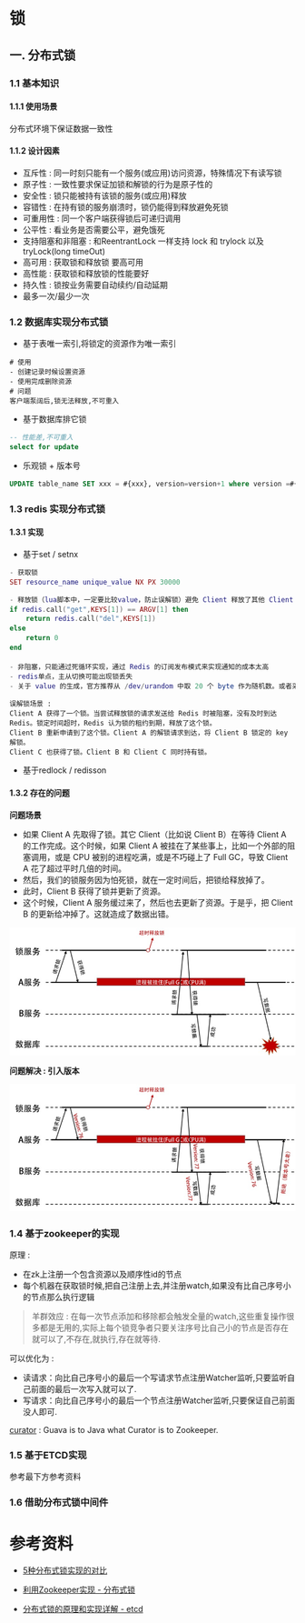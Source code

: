 # 锁

## 一. 分布式锁
### 1.1 基本知识
#### 1.1.1 使用场景
分布式环境下保证数据一致性

#### 1.1.2 设计因素
- 互斥性 : 同一时刻只能有一个服务(或应用)访问资源，特殊情况下有读写锁
- 原子性 : 一致性要求保证加锁和解锁的行为是原子性的
- 安全性 : 锁只能被持有该锁的服务(或应用)释放
- 容错性 : 在持有锁的服务崩溃时，锁仍能得到释放避免死锁
- 可重用性 : 同一个客户端获得锁后可递归调用
- 公平性 : 看业务是否需要公平，避免饿死
- 支持阻塞和非阻塞 : 和ReentrantLock 一样支持 lock 和 trylock 以及 tryLock(long timeOut)
- 高可用 : 获取锁和释放锁 要高可用
- 高性能 : 获取锁和释放锁的性能要好
- 持久性 : 锁按业务需要自动续约/自动延期
- 最多一次/最少一次


### 1.2 数据库实现分布式锁

- 基于表唯一索引,将锁定的资源作为唯一索引
```shell
# 使用
- 创建记录时候设置资源
- 使用完成删除资源
# 问题
客户端泵阔后,锁无法释放,不可重入
```
- 基于数据库排它锁
```sql
-- 性能差,不可重入
select for update
```

- 乐观锁 + 版本号
```sql
UPDATE table_name SET xxx = #{xxx}, version=version+1 where version =#{version};
```

### 1.3 redis 实现分布式锁 

#### 1.3.1 实现
- 基于set / setnx
```lua
- 获取锁
SET resource_name unique_value NX PX 30000
```

```lua
- 释放锁（lua脚本中，一定要比较value，防止误解锁）避免 Client 释放了其他 Client 申请的锁
if redis.call("get",KEYS[1]) == ARGV[1] then
	return redis.call("del",KEYS[1])
else
	return 0
end

- 非阻塞，只能通过死循环实现，通过 Redis 的订阅发布模式来实现通知的成本太高
- redis单点，主从切换可能出现锁丢失
- 关于 value 的生成，官方推荐从 /dev/urandom 中取 20 个 byte 作为随机数。或者采用更加简单的方式，例如使用 RC4 加密算法在 /dev/urandom 中得到一个种子（Seed），然后生成一个伪随机流。
```
```
误解锁场景 : 
Client A 获得了一个锁。当尝试释放锁的请求发送给 Redis 时被阻塞，没有及时到达 Redis。锁定时间超时，Redis 认为锁的租约到期，释放了这个锁。
Client B 重新申请到了这个锁。Client A 的解锁请求到达，将 Client B 锁定的 key 解锁。
Client C 也获得了锁。Client B 和 Client C 同时持有锁。
```
- 基于redlock / redisson

#### 1.3.2 存在的问题

**问题场景**

- 如果 Client A 先取得了锁。其它 Client（比如说 Client B）在等待 Client A 的工作完成。这个时候，如果 Client A 被挂在了某些事上，比如一个外部的阻塞调用，或是 CPU 被别的进程吃满，或是不巧碰上了 Full GC，导致 Client A 花了超过平时几倍的时间。
- 然后，我们的锁服务因为怕死锁，就在一定时间后，把锁给释放掉了。
- 此时，Client B 获得了锁并更新了资源。
- 这个时候，Client A 服务缓过来了，然后也去更新了资源。于是乎，把 Client B 的更新给冲掉了。这就造成了数据出错。



![170961633226291_.pic](../../resources/technology/9.png)



**问题解决 : 引入版本**

![170971633226324_.pic](../../resources/technology/10.png)

### 1.4 基于zookeeper的实现
原理 :
- 在zk上注册一个包含资源以及顺序性id的节点
- 每个机器在获取锁时候,把自己注册上去,并注册watch,如果没有比自己序号小的节点那么执行逻辑

> 羊群效应 : 在每一次节点添加和移除都会触发全量的watch,这些重复操作很多都是无用的,实际上每个锁竞争者只要关注序号比自己小的节点是否存在就可以了,不存在,就执行,存在就等待.

可以优化为 : 
- 读请求：向比自己序号小的最后一个写请求节点注册Watcher监听,只要监听自己前面的最后一次写入就可以了.
- 写请求：向比自己序号小的最后一个节点注册Watcher监听,只要保证自己前面没人即可.

[curator](https://curator.apache.org/index.html) : Guava is to Java what Curator is to Zookeeper.

### 1.5 基于ETCD实现

参考最下方参考资料

### 1.6 借助分布式锁中间件



# 参考资料

- [5种分布式锁实现的对比](https://blog.csdn.net/qq_16605855/article/details/90257245)

- [利用Zookeeper实现 - 分布式锁](https://mp.weixin.qq.com/s?__biz=MzI1NDU0MTE1NA==&mid=2247483862&idx=1&sn=914d7912c7313123897ef479f0bd7f80&chksm=e9c2eddbdeb564cd58923f395441996332fb9332d8c53fc6368a96a19b6e59297020e6f47537&scene=21&xtrack=1&key=e3977f8a79490c63bdcb6c58fa99576e80eb3c7db7fe393f6039d192362c395566c47cd13a582277c96064472e8271f63879aadb0c8c0de6f81dcc876c06e46d50130699ad56ba62693f29e202a34258&ascene=1&uin=MjI4MTc0ODEwOQ==&devicetype=Windows%207&version=62060719&lang=zh_CN&pass_ticket=HBqvqAg8/E8F0PgXE4QY26oVnramk4zVwRSUT2QD%20BrblglnRt6GwnH4nA%20OLM//#wechat_redirect)

- [分布式锁的原理和实现详解 - etcd](https://segmentfault.com/a/1190000014297365)

